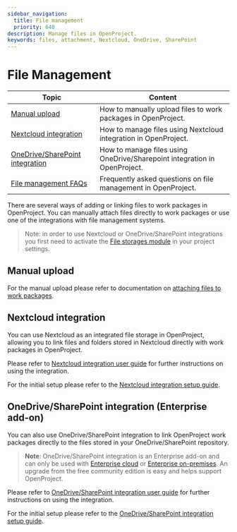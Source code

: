 ```yaml
---
sidebar_navigation:
  title: File management
  priority: 640
description: Manage files in OpenProject.
keywords: files, attachment, Nextcloud, OneDrive, SharePoint
---
```


# File Management

| Topic                                                                                | Content                                                                   |
|--------------------------------------------------------------------------------------|---------------------------------------------------------------------------|
| [Manual upload](#manual-upload)                                                      | How to manually upload files to work packages in OpenProject.             |
| [Nextcloud integration](#nextcloud-integration)                                      | How to manage files using Nextcloud integration in OpenProject.           |
| [OneDrive/SharePoint integration](#onedrivesharepoint-integration-enterprise-add-on) | How to manage files using OneDrive/Sharepoint integration in OpenProject. |
| [File management FAQs](./file-management-faq)                                        | Frequently asked questions on file management in OpenProject.             |

There are several ways of adding or linking files to work packages in OpenProject. You can manually attach files directly to work packages or use one of the integrations with file management systems.

> Note: in order to use Nextcloud or OneDrive/SharePoint integrations you first need to activate the [File storages module](../projects/project-settings/files/) in your project settings.

## Manual upload

For the manual upload please refer to documentation on [attaching files to work packages](../work-packages/create-work-package/#add-attachments-to-work-packages).

## Nextcloud integration

You can use Nextcloud as an integrated file storage in OpenProject, allowing you to link files and folders stored in Nextcloud directly with work packages in OpenProject.

Please refer to [Nextcloud integration user guide](./nextcloud-integration) for further instructions on using the integration.

For the initial setup please refer to the [Nextcloud integration setup guide](../../system-admin-guide/integrations/nextcloud/).

## OneDrive/SharePoint integration (Enterprise add-on)

You can also use OneDrive/SharePoint integration to link OpenProject work packages directly to the files stored in your OneDrive/SharePoint repository.

> **Note**: OneDrive/SharePoint integration is an Enterprise add-on and can only be used with [Enterprise cloud](../../enterprise-guide/enterprise-cloud-guide/) or  [Enterprise on-premises](../../enterprise-guide/enterprise-on-premises-guide/). An upgrade from the free community edition is easy and helps support OpenProject.

Please refer to [OneDrive/SharePoint integration user guide](./one-drive-integration) for further instructions on using the integration.

For the initial setup please refer to the [OneDrive/SharePoint integration setup guide](../../system-admin-guide/integrations/one-drive/).
